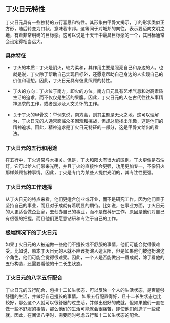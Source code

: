 ## 丁火日元特性

丁火日元具有一些独特的五行喜忌和特性。其形象由甲骨文揭示，丁的形状类似正方形，随后转变为口状，意味着市邦。这等同于对城邦的向往，表示要迈向文明之地，有着非常明确的目标感。这可以说是十天干中最具目标感的一个，其目标通常会设定得相当远大。

### 具体特征

- 丁火的本质：丁火是阴火，较为柔和，其作用主要是照亮自己和身边的人。也就是说，丁火除了帮助自己实现目标外，还愿意帮助自己身边的人实现自己的价值和理想。因此，丁火日元具有彼此照顾的特性。

- 丁火的方向：丁火位于南方，即火的方位。南方日元具有艺术气息和对高素质生活的追求，而不仅仅是生活的果腹。因此，丁火日元的人在古代往往从事精神追求的工作，或者是涉及人文关怀的工作。

- 关于丁火的甲骨文：举例来说，南方蓝，则其主题是无火之地。这可以理解为，丁火日元的人通常面临众多困难和挑战，但却总能找出乐趣，这是他们的精神追求。因此，精神追求是丁火日元特征的一部分，这是甲骨文给出的看法。

### 丁火日元的五行和用途

在五行中，丁火通常与木相关。但是，丁火和阳火有很大的区别。丁火更像是石油灯，它可以给人们带来光明，并且丁火的直接性会更强，功用更加专一，不像阳火那样兼顾各种事情。因此，丁火是专门为某些人提供光明的，其专注性更强。

### 丁火日元的工作选择

从丁火日元的特点来看，他们更适合创业或开业，而不是研究工作。因为他们善于坚持自己的事业，而且对于成就有着明显的期待。比如说，在事业方面，丁火日元的人更适合做企业家，去创办自己的事业，而不是做科研工作。原因是他们对自己有很强的把握，而且他们更愿意钻研和专注于自己的工作。

### 极端情况下的丁火日元

如果丁火日元的人被迫做一些他们不擅长或不舒服的事情，他们可能会觉得很难受。比如说，原本丁火日元的人就不应该扮演人造太阳，但是如果他们被迫扮演这个角色，他们可能会觉得很难受。因此，一个人是否能做出一番成就，除了看他的五行构造，还需要看他的十二长生状态。

### 丁火日元的八字五行配合

丁火日元的五行配合，包括十二长生状态，可以反映一个人的生活状态，是否能够舒适的生活，并做好自己擅长的事情。 如果五行配置得好，且十二长生状态也比较好，那么这个人就可以很舒服的过生活，并做出很好的成就。但如果他们一直在做一些不舒服的事情，那么他们的生活可能就会很痛苦，即使他们创造了一些成就。因此，在阅读八字时，需要同时考虑五行和十二长生状态的配合。